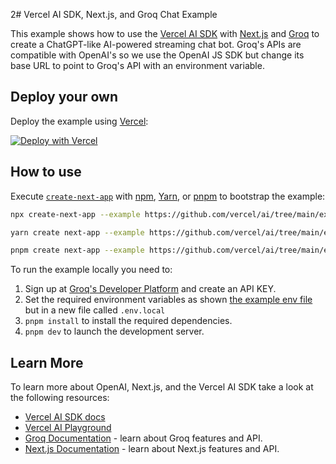 2# Vercel AI SDK, Next.js, and Groq Chat Example

This example shows how to use the [Vercel AI SDK](https://sdk.vercel.ai/docs) with [Next.js](https://nextjs.org/) and [Groq](https://groq.com/) to create a ChatGPT-like AI-powered streaming chat bot. Groq's APIs are compatible with OpenAI's so we use the OpenAI JS SDK but change its base URL to point to Groq's API with an environment variable.

## Deploy your own

Deploy the example using [Vercel](https://vercel.com?utm_source=github&utm_medium=readme&utm_campaign=ai-sdk-example):

[![Deploy with Vercel](https://vercel.com/button)](https://vercel.com/new/clone?repository-url=https%3A%2F%2Fgithub.com%2Fvercel%2Fai%2Ftree%2Fmain%2Fexamples%2Fnext-groq&env=GROQ_API_KEY&envDescription=Groq%20API%20Key&envLink=https%3A%2F%2Fwow.groq.com&project-name=vercel-ai-chat-groq&repository-name=vercel-ai-chat-groq)

## How to use

Execute [`create-next-app`](https://github.com/vercel/next.js/tree/canary/packages/create-next-app) with [npm](https://docs.npmjs.com/cli/init), [Yarn](https://yarnpkg.com/lang/en/docs/cli/create/), or [pnpm](https://pnpm.io) to bootstrap the example:

```bash
npx create-next-app --example https://github.com/vercel/ai/tree/main/examples/next-groq next-groq-app
```

```bash
yarn create next-app --example https://github.com/vercel/ai/tree/main/examples/next-groq next-groq-app
```

```bash
pnpm create next-app --example https://github.com/vercel/ai/tree/main/examples/next-groq next-groq-app
```

To run the example locally you need to:

1. Sign up at [Groq's Developer Platform](https://wow.groq.com) and create an API KEY.
2. Set the required environment variables as shown [the example env file](./.env.local.example) but in a new file called `.env.local`
3. `pnpm install` to install the required dependencies.
4. `pnpm dev` to launch the development server.

## Learn More

To learn more about OpenAI, Next.js, and the Vercel AI SDK take a look at the following resources:

- [Vercel AI SDK docs](https://sdk.vercel.ai/docs)
- [Vercel AI Playground](https://play.vercel.ai)
- [Groq Documentation](https://wow.groq.com/) - learn about Groq features and API.
- [Next.js Documentation](https://nextjs.org/docs) - learn about Next.js features and API.
